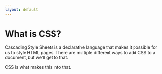 ```yaml
---
layout: default
---
```


# What is CSS?

Cascading Style Sheets is a declarative language that makes it possible for us to style HTML pages. There are multiple different ways to add CSS to a document, but we'll get to that.

CSS is what makes this into that.
